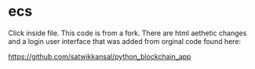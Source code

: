 # ecs
Click inside file.
This code is from a fork.
There are html aethetic changes and a login user interface that was added from orginal code found here:

https://github.com/satwikkansal/python_blockchain_app

